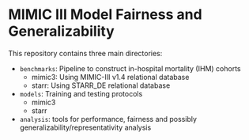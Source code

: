 # MIMIC III Model Fairness and Generalizability

This repository contains three main directories:

- `benchmarks`: Pipeline to construct in-hospital mortality (IHM) cohorts
    - mimic3: Using MIMIC-III v1.4 relational database
    - starr: Using STARR_DE relational database
- `models`: Training and testing protocols
    - mimic3
    - starr
- `analysis`: tools for performance, fairness and possibly generalizability/representativity analysis




